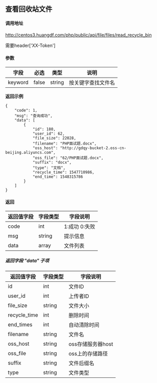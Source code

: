 ## 查看回收站文件

#### 调用地址

http://centos3.huangdf.com/php/public/api/file/files/read_recycle_bin

需要header['XX-Token']

#### 参数

|字段|必选|类型|说明|
|----|----|----|----|
|keyword|false|string|按关键字查找文件名|

 **返回示例**

``` 
{
    "code": 1,
    "msg": "查询成功",
    "data": [
        {
            "id": 180,
            "user_id": 62,
            "file_size": 22028,
            "filename": "PHP面试题.docx",
            "oss_host": "http://gdqy-bucket-2.oss-cn-beijing.aliyuncs.com",
            "oss_file": "62/PHP面试题.docx",
            "suffix": "docx",
            "type": "文档",
            "recycle_time": 1547710986,
            "end_time": 1548315786
        }
    ]
}
```

#### 返回

|返回值字段|字段类型|字段说明|
|----------|--------|--------|
|code|int|1:成功 0:失败|
|msg|string|提示信息|
|data|array|文件列表|

##### 返回字段 "data" 子项

|返回值字段|字段类型|字段说明|
|----------|--------|--------|
|id|int|文件ID|
|user_id|int|上传者ID|
|file_size|string|文件大小|
|recycle_time|int|删除时间|
|end_times|int|自动清除时间|
|filename|string|文件名|
|oss_host|string|oss存储服务器host|
|oss_file|string|oss上的存储路径|
|suffix|string|文件后缀名|
|type|string|文件类型|